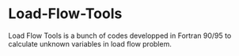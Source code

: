 # Load-Flow-Tools
Load Flow Tools is a bunch of codes developped in Fortran 90/95 to calculate unknown variables in load flow problem.

